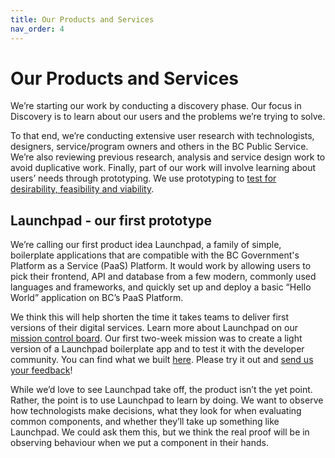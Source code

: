 ```yaml
---
title: Our Products and Services
nav_order: 4
---
```


# Our Products and Services

We’re starting our work by conducting a discovery phase. Our focus in Discovery is to learn about our users and the problems we’re trying to solve. 

To that end, we’re conducting extensive user research with technologists, designers, service/program owners and others in the BC Public Service. We’re also reviewing previous research, analysis and service design work to avoid duplicative work. Finally, part of our work will involve learning about users’ needs through prototyping. We use prototyping to [test for desirability, feasibility and viability](https://medium.com/code-for-canada/prototyping-in-the-public-service-d08ee695434a).

## Launchpad - our first prototype

We’re calling our first product idea Launchpad, a family of simple, boilerplate applications that are compatible with the BC Government's Platform as a Service (PaaS) Platform. It would work by allowing users to pick their frontend, API and database from a few modern, commonly used languages and frameworks, and quickly set up and deploy a basic “Hello World” application on BC’s PaaS Platform.

We think this will help shorten the time it takes teams to deliver first versions of their digital services. Learn more about Launchpad on our [mission control board](https://trello.com/c/Axaivmaj). Our first two-week mission was to create a light version of a Launchpad boilerplate app and to test it with the developer community. You can find what we built [here](https://github.com/bcgov/openshift-launchpad). Please try it out and [send us your feedback](mailto:jp.fournier@gov.bc.ca)!

While we’d love to see Launchpad take off, the product isn’t the yet point. Rather, the point is to use Launchpad to learn by doing. We want to observe how technologists make decisions, what they look for when evaluating common components, and whether they’ll take up something like Launchpad. We could ask them this, but we think the real proof will be in observing behaviour when we put a component in their hands. 
